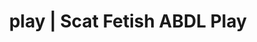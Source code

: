 ---
categories:
- NSFW Art
- Lingerie Art
- Latex Fetish
- Roleplay Fantasies
- Femdom
image: /assets/images/1747714218843.jpg
layout: post
schema:
  description: Premium adult content featuring Scat Fetish, ABDL Play. High-quality
    visuals with provocative themes.
  keywords:
  - NSFW Art
  - ABDL Play
  - Scat Fetish
  - Inclusive Desire
  - Slow Burn
  - Gender-Fluid
  - Queer Kinks
  name: 1747714218843 | Scat Fetish ABDL Play
  type: VisualArtwork
seo:
  description: Featured content with sensual ABDL Play, Scat Fetish. HD images available.
  keywords: ABDL Play, Scat Fetish
  og_image: /assets/images/1747714218843.jpg
  schema_type: VisualArtwork
tags:
- '#play'
- Scat Fetish
- ABDL Play
title: play | Scat Fetish ABDL Play
---